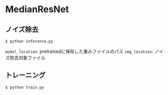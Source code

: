 # MedianResNet

## ノイズ除去

```
$ python inference.py
```

`model_location`: pretrainedに保存した重みファイルのパス
`img_location`: ノイズ除去対象ファイル

## トレーニング

```
$ python train.py
```
